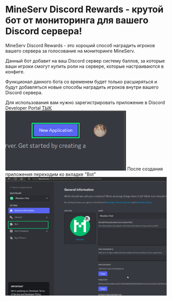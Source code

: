 # MineServ Discord Rewards - крутой бот от мониторинга для вашего Discord сервера!

MineServ Discord Rewards - это хороший способ наградить игроков вашего сервера за голосование на мониторинге MineServ.

Данный бот добавит на ваш Discord сервер систему баллов, за которые ваши игроки смогут купить роли на сервере, которые настраиваются в конфиге.

Функционал данного бота со временем будет только расширяться и будут добавляться новые способы наградить игроков внутри вашего Discord сервера.

Для использования вам нужно зарегистрировать приложение в Discord Developer Portal [ТЫК](https://discord.com/developers/applications)
<img src ="./assets/Screenshot_1.png">
После создания приложения переходим ко вкладке "Bot"
<img src ="./assets/Screenshot_2.png">
